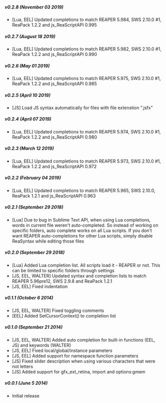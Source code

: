 ##### v0.2.8 (November 03 2019)
 * [Lua, EEL] Updated completions to match REAPER 5.984, SWS 2.10.0 #1, ReaPack 1.2.2 and js_ReaScriptAPI 0.995

##### v0.2.7 (August 18 2019)
 * [Lua, EEL] Updated completions to match REAPER 5.982, SWS 2.10.0 #1, ReaPack 1.2.2 and js_ReaScriptAPI 0.990

##### v0.2.6 (May 01 2019)
 * [Lua, EEL] Updated completions to match REAPER 5.975, SWS 2.10.0 #1, ReaPack 1.2.2 and js_ReaScriptAPI 0.985

##### v0.2.5 (April 10 2019)
 * [JS] Load JS syntax automatically for files with file extenstion ".jsfx"

##### v0.2.4 (April 07 2019)
 * [Lua, EEL] Updated completions to match REAPER 5.974, SWS 2.10.0 #1, ReaPack 1.2.2 and js_ReaScriptAPI 0.980

##### v0.2.3 (March 12 2019)
 * [Lua, EEL] Updated completions to match REAPER 5.973, SWS 2.10.0 #1, ReaPack 1.2.2 and js_ReaScriptAPI 0.972

##### v0.2.2 (February 04 2019)
 * [Lua, EEL] Updated completions to match REAPER 5.965, SWS 2.10.0, ReaPack 1.2.1 and js_ReaScriptAPI 0.963

##### v0.2.1 (September 29 2018)
 * [Lua] Due to bug in Sublime Text API, when using Lua completions, words in current file weren't auto-completed.
         So instead of working on specific folders, auto complete works on all Lua scripts. If you don't want
         REAPER auto-completions for other Lua scripts, simply disable ReaSyntax while editing those files

##### v0.2.0 (September 29 2018)
 * [Lua] Added Lua completion list. All scripts load it - REAPER or not. This can be limited to specific folders through settings
 * [JS, EEL, WALTER] Updated syntax and completion lists to match REAPER 5.96pre12, SWS 2.9.8 and ReaPack 1.2.1
 * [JS, EEL] Fixed indentation

##### v0.1.1 (October 6 2014)
 * [JS, EEL, WALTER] Fixed toggling comments
 * [EEL] Added SetCursorContext() to completion list

##### v0.1.0 (September 21 2014)
 * [JS, EEL, WALTER] Added auto completion for built-in functions (EEL, JS) and keywords (WALTER)
 * [JS, EEL] Fixed local/global/instance parameters
 * [JS, EEL] Added support for namespace function parameters
 * [JS] Fixed slider description when using various characters that were not letters
 * [JS] Added support for gfx_ext_retina, import and options:gmem

##### v0.0.1 (June 5 2014)
 * Initial release